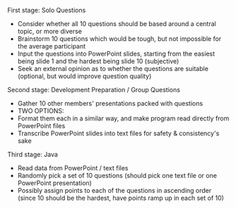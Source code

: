 First stage: Solo Questions
- Consider whether all 10 questions should be based around a central topic, or more diverse
- Brainstorm 10 questions which would be tough, but not impossible for the average participant
- Input the questions into PowerPoint slides, starting from the easiest being slide 1 and the hardest being slide 10 (subjective)
- Seek an external opinion as to whether the questions are suitable (optional, but would improve question quality)

Second stage: Development Preparation / Group Questions
- Gather 10 other members' presentations packed with questions
- TWO OPTIONS:
- Format them each in a similar way, and make program read directly from PowerPoint files
- Transcribe PowerPoint slides into text files for safety & consistency's sake

Third stage: Java
- Read data from PowerPoint / text files
- Randomly pick a set of 10 questions (should pick one text file or one PowerPoint presentation)
- Possibly assign points to each of the questions in ascending order (since 10 should be the hardest, have points ramp up in each set of 10)
